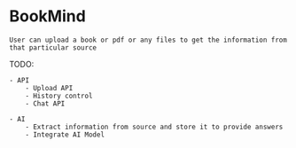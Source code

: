 # BookMind
    User can upload a book or pdf or any files to get the information from that particular source

TODO:

    - API
        - Upload API
        - History control
        - Chat API
    
    - AI
        - Extract information from source and store it to provide answers
        - Integrate AI Model
